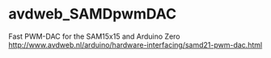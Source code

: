 # avdweb_SAMDpwmDAC
Fast PWM-DAC for the SAM15x15 and Arduino Zero
http://www.avdweb.nl/arduino/hardware-interfacing/samd21-pwm-dac.html
